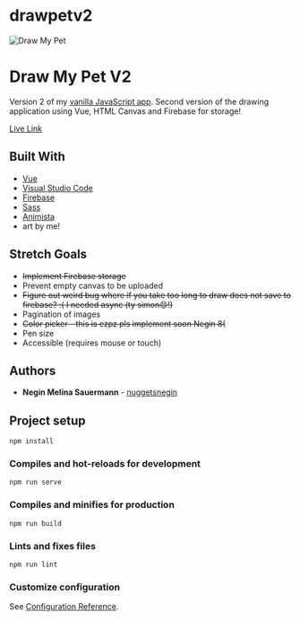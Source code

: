# drawpetv2

![Draw My Pet](https://i.gyazo.com/336b7547d0738bf743fb30b3750b6f4d.png)
# Draw My Pet V2
Version 2 of my [vanilla JavaScript app](https://nuggetsnegin.github.io/negin-sauermann-beyond-bootcamp/). Second version of the drawing application using Vue, HTML Canvas and Firebase for storage!


[Live Link](https://nuggetsnegin.github.io/negin-sauermann-beyond-bootcamp/)

## Built With

* [Vue](https://vuejs.org/)
* [Visual Studio Code](https://code.visualstudio.com/) 
* [Firebase](https://firebase.google.com/)
* [Sass](https://sass-lang.com/)
* [Animista](https://animista.net/)
* art by me!



## Stretch Goals
* ~~Implement Firebase storage~~
* Prevent empty canvas to be uploaded
* ~~Figure out weird bug where if you take too long to draw does not save to firebase? :( I needed async (ty simon😊!)~~
* Pagination of images
* ~~Color picker - this is ezpz pls implement soon Negin 8(~~
* Pen size
* Accessible (requires mouse or touch)

## Authors

* **Negin Melina Sauermann** - [nuggetsnegin](https://github.com/nuggetsnegin)


## Project setup
```
npm install
```

### Compiles and hot-reloads for development
```
npm run serve
```

### Compiles and minifies for production
```
npm run build
```

### Lints and fixes files
```
npm run lint
```

### Customize configuration
See [Configuration Reference](https://cli.vuejs.org/config/).
